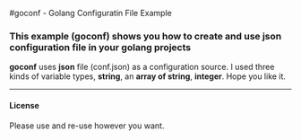 #goconf - Golang Configuratin File Example
<h3>This example (goconf) shows you how to create and use json configuration file in your golang projects</h3>

<p><strong>goconf</strong> uses <strong>json</strong> file (conf.json) as a configuration source. I used three kinds of variable types, <strong>string</strong>, an <strong>array of string</strong>, <strong>integer</strong>. Hope you like it.</p>

<hr></hr>
<h4>License</h4>

Please use and re-use however you want.